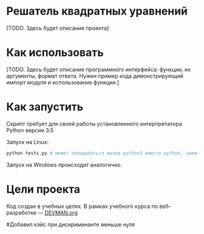 ﻿# Решатель квадратных уравнений

[TODO. Здесь будет описание проекта]

# Как использовать

[TODO. Здесь будет описание программного интерфейса: функции, их аргументы, формат ответа. Нужен пример кода демонстрирующий импорт модуля и использование функции.]

# Как запустить

Скрипт требует для своей работы установленного интерпретатора Python версии 3.5

Запуск на Linux:

```bash
python tests.py # может понадобиться вызов python3 вместо python, зависит от настроек операционной системы
```

Запуск на Windows происходит аналогично.

# Цели проекта

Код создан в учебных целях. В рамках учебного курса по веб-разработке ― [DEVMAN.org](https://devman.org)

#Добавил кэйс при дискриминанте меньше нуля
